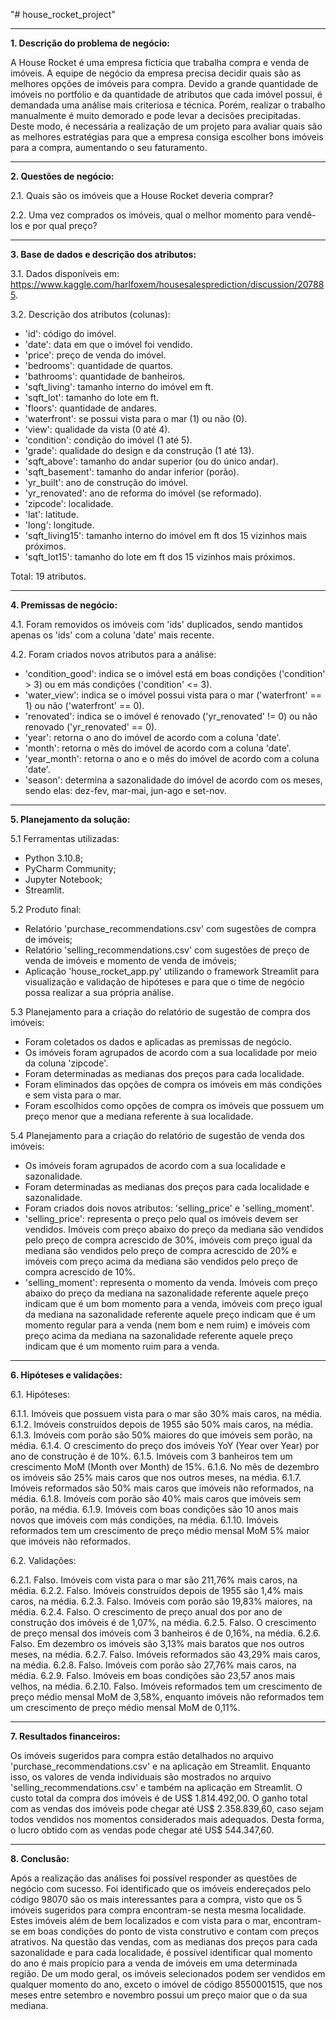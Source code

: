 "# house_rocket_project" 

------------------------------------------------------------------------------------------------------------------------------------------

**1. Descrição do problema de negócio:**

A House Rocket é uma empresa fictícia que trabalha compra e venda de imóveis. A equipe de negócio da empresa precisa decidir quais são as melhores opções de imóveis para compra. Devido a grande quantidade de imóveis no portfólio e da quantidade de atributos que cada imóvel possui, é demandada uma análise mais criteriosa e técnica. Porém, realizar o trabalho manualmente é muito demorado e pode levar a decisões precipitadas. Deste modo, é necessária a realização de um projeto para avaliar quais são as melhores estratégias para que a empresa consiga escolher bons imóveis para a compra, aumentando o seu faturamento.

------------------------------------------------------------------------------------------------------------------------------------------

**2. Questões de negócio:**

2.1. Quais são os imóveis que a House Rocket deveria comprar?

2.2. Uma vez comprados os imóveis, qual o melhor momento para vendê-los e por qual preço?

------------------------------------------------------------------------------------------------------------------------------------------

**3. Base de dados e descrição dos atributos:**

3.1. Dados disponíveis em: https://www.kaggle.com/harlfoxem/housesalesprediction/discussion/207885.

3.2. Descrição dos atributos (colunas):

- 'id': código do imóvel.
- 'date': data em que o imóvel foi vendido.
- 'price': preço de venda do imóvel.
- 'bedrooms': quantidade de quartos.
- 'bathrooms': quantidade de banheiros.
- 'sqft_living': tamanho interno do imóvel em ft.
- 'sqft_lot': tamanho do lote em ft.
- 'floors': quantidade de andares.
- 'waterfront': se possui vista para o mar (1) ou não (0).
- 'view': qualidade da vista (0 até 4).
- 'condition': condição do imóvel (1 até 5).
- 'grade': qualidade do design e da construção (1 até 13).
- 'sqft_above': tamanho do andar superior (ou do único andar).
- 'sqft_basement': tamanho do andar inferior (porão).
- 'yr_built': ano de construção do imóvel.
- 'yr_renovated': ano de reforma do imóvel (se reformado).
- 'zipcode': localidade.
- 'lat': latitude.
- 'long': longitude.
- 'sqft_living15': tamanho interno do imóvel em ft dos 15 vizinhos mais próximos.
- 'sqft_lot15': tamanho do lote em ft dos 15 vizinhos mais próximos.

Total: 19 atributos.

------------------------------------------------------------------------------------------------------------------------------------------

**4. Premissas de negócio:**

4.1. Foram removidos os imóveis com 'ids' duplicados, sendo mantidos apenas os 'ids' com a coluna 'date' mais recente.

4.2. Foram criados novos atributos para a análise:
- 'condition_good': indica se o imóvel está em boas condições ('condition' > 3) ou em más condições ('condition' <= 3).
- 'water_view': indica se o imóvel possui vista para o mar ('waterfront' == 1) ou não ('waterfront' == 0).
- 'renovated': indica se o imóvel é renovado ('yr_renovated' != 0) ou não renovado ('yr_renovated' == 0).
- 'year': retorna o ano do imóvel de acordo com a coluna 'date'.
- 'month': retorna o mês do imóvel de acordo com a coluna 'date'.
- 'year_month': retorna o ano e o mês do imóvel de acordo com a coluna 'date'.
- 'season': determina a sazonalidade do imóvel de acordo com os meses, sendo elas: dez-fev, mar-mai, jun-ago e set-nov.

------------------------------------------------------------------------------------------------------------------------------------------

**5. Planejamento da solução:**

5.1 Ferramentas utilizadas:
- Python 3.10.8;
- PyCharm Community;
- Jupyter Notebook;
- Streamlit.

5.2 Produto final:
- Relatório 'purchase_recommendations.csv' com sugestões de compra de imóveis;
- Relatório 'selling_recommendations.csv' com sugestões de preço de venda de imóveis e momento de venda de imóveis;
- Aplicação 'house_rocket_app.py' utilizando o framework Streamlit para visualização e validação de hipóteses e para que o time de negócio possa realizar a sua própria análise.

5.3 Planejamento para a criação do relatório de sugestão de compra dos imóveis:

- Foram coletados os dados e aplicadas as premissas de negócio.
- Os imóveis foram agrupados de acordo com a sua localidade por meio da coluna 'zipcode'.
- Foram determinadas as medianas dos preços para cada localidade.
- Foram eliminados das opções de compra os imóveis em más condições e sem vista para o mar.
- Foram escolhidos como opções de compra os imóveis que possuem um preço menor que a mediana referente à sua localidade.

5.4 Planejamento para a criação do relatório de sugestão de venda dos imóveis:

- Os imóveis foram agrupados de acordo com a sua localidade e sazonalidade.
- Foram determinadas as medianas dos preços para cada localidade e sazonalidade.
- Foram criados dois novos atributos: 'selling_price' e 'selling_moment'.
- 'selling_price': representa o preço pelo qual os imóveis devem ser vendidos. Imóveis com preço abaixo do preço da mediana são vendidos pelo preço de compra acrescido de 30%, imóveis com preço igual da mediana são vendidos pelo preço de compra acrescido de 20% e imóveis com preço acima da mediana são vendidos pelo preço de compra acrescido de 10%.
- 'selling_moment': representa o momento da venda. Imóveis com preço abaixo do preço da mediana na sazonalidade referente aquele preço indicam que é um bom momento para a venda, imóveis com preço igual da mediana na sazonalidade referente aquele preço indicam que é um momento regular para a venda (nem bom e nem ruim) e imóveis com preço acima da mediana na sazonalidade referente aquele preço indicam que é um momento ruim para a venda.

------------------------------------------------------------------------------------------------------------------------------------------

**6. Hipóteses e validações:**

6.1. Hipóteses:

6.1.1. Imóveis que possuem vista para o mar são 30% mais caros, na média.
6.1.2. Imóveis construídos depois de 1955 são 50% mais caros, na média.
6.1.3. Imóveis com porão são 50% maiores do que imóveis sem porão, na média.
6.1.4. O crescimento do preço dos imóveis YoY (Year over Year) por ano de construção é de 10%.
6.1.5. Imóveis com 3 banheiros tem um crescimento MoM (Month over Month) de 15%.
6.1.6. No mês de dezembro os imóveis são 25% mais caros que nos outros meses, na média.
6.1.7. Imóveis reformados são 50% mais caros que imóveis não reformados, na média.
6.1.8. Imóveis com porão são 40% mais caros que imóveis sem porão, na média.
6.1.9. Imóveis com boas condições são 10 anos mais novos que imóveis com más condições, na média.
6.1.10. Imóveis reformados tem um crescimento de preço médio mensal MoM 5% maior que imóveis não reformados.

6.2. Validações:

6.2.1. Falso. Imóveis com vista para o mar são 211,76% mais caros, na média.
6.2.2. Falso. Imóveis construídos depois de 1955 são 1,4% mais caros, na média.
6.2.3. Falso. Imóveis com porão são 19,83% maiores, na média.
6.2.4. Falso. O crescimento de preço anual dos por ano de construção dos imóveis é de 1,07%, na média.
6.2.5. Falso. O crescimento de preço mensal dos imóveis com 3 banheiros é de 0,16%, na média.
6.2.6. Falso. Em dezembro os imóveis são 3,13% mais baratos que nos outros meses, na média.
6.2.7. Falso. Imóveis reformados são 43,29% mais caros, na média.
6.2.8. Falso. Imóveis com porão são 27,76% mais caros, na média.
6.2.9. Falso. Imóveis em boas condições são 23,57 anos mais velhos, na média.
6.2.10. Falso. Imóveis reformados tem um crescimento de preço médio mensal MoM de 3,58%, enquanto imóveis não reformados tem um crescimento de preço médio mensal MoM de 0,11%.

------------------------------------------------------------------------------------------------------------------------------------------

**7. Resultados financeiros:**

Os imóveis sugeridos para compra estão detalhados no arquivo 'purchase_recommendations.csv' e na aplicação em Streamlit. Enquanto isso, os valores de venda individuais são mostrados no arquivo 'selling_recommendations.csv' e também na aplicação em Streamlit. O custo total da compra dos imóveis é de US$ 1.814.492,00. O ganho total com as vendas dos imóveis pode chegar até US$ 2.358.839,60, caso sejam todos vendidos nos momentos considerados mais adequados. Desta forma, o lucro obtido com as vendas pode chegar até US$ 544.347,60. 

------------------------------------------------------------------------------------------------------------------------------------------

**8. Conclusão:**

Após a realização das análises foi possível responder as questões de negócio com sucesso. Foi identificado que os imóveis endereçados pelo código 98070 são os mais interessantes para a compra, visto que os 5 imóveis sugeridos para compra encontram-se nesta mesma localidade. Estes imóveis além de bem localizados e com vista para o mar, encontram-se em boas condições do ponto de vista construtivo e contam com preços atrativos. Na questão das vendas, com as medianas dos preços para cada sazonalidade e para cada localidade, é possível identificar qual momento do ano é mais propício para a venda de imóveis em uma determinada região. De um modo geral, os imóveis selecionados podem ser vendidos em qualquer momento do ano, exceto o imóvel de código 8550001515, que nos meses entre setembro e novembro possui um preço maior que o da sua mediana.
